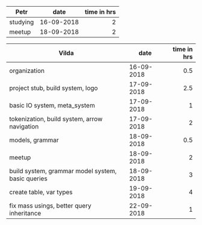 | Petr | date | time in hrs |
| ---- | ---- | ----------: |
| studying | 16-09-2018 | 2 |
| meetup | 18-09-2018 | 2 |

| Vilda | date | time in hrs |
| ----- | ---- | ----------: |
| organization | 16-09-2018 | 0.5 |
| project stub, build system, logo | 17-09-2018 | 2.5 |
| basic IO system, meta_system | 17-09-2018 | 1 |
| tokenization, build system, arrow navigation | 17-09-2018 | 2 |
| models, grammar | 18-09-2018 | 0.5 |
| meetup | 18-09-2018 | 2 |
| build system, grammar model system, basic queries | 18-09-2018 | 3 |
| create table, var types | 19-09-2018 | 4 |
| fix mass usings, better query inheritance | 22-09-2018 | 1 |
